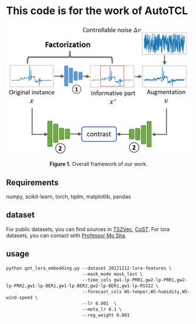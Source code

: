 # This code is for the work of AutoTCL 
<p align="center">
<img src="./figures/archect_1_.png" width = "700" alt="" align=center />
<br><br>
<b>Figure 1.</b> Overall framework of our work.
</p>

## Requirements
numpy, scikit-learn, torch, tqdm, matplotlib, pandas

## dataset
For public datasets, you can find sources in [TS2Vec](https://github.com/yuezhihan/ts2vec), [CoST](https://github.com/salesforce/CoST).
For lora datasets, you can contact with [Professor Mo Sha](https://users.cs.fiu.edu/~msha/).

## usage
```commandline
python get_lora_embedding.py --dataset 20221112-lora-features \
                             --mask_mode mask_last \
                             --time_cols gw1-lp-PRR1,gw2-lp-PRR1,gw2-lp-PRR2,gw1-lp-BER1,gw1-lp-BER2,gw2-lp-BER1,gw1-lp-RSSI2 \
                             --forecast_cols WS-temper,WS-humidity,WS-wind-speed \
                             --lr 0.001  \
                             --meta_lr 0.1 \
                             --reg_weight 0.001 
```
